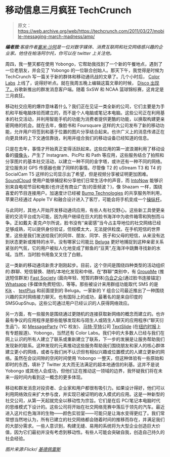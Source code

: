 # 移动信息三月疯狂 TechCrunch

> 原文：<https://web.archive.org/web/https://techcrunch.com/2011/03/27/mobile-messaging-march-madness/amp/>

***编者按**:客座作者[塞米·沙阿](https://web.archive.org/web/20230216135654/http://www.about.me/semilshah)是一位对数字媒体、消费互联网和社交网络感兴趣的企业家。他住在帕洛阿尔托，你可以在 twitter 上关注他。*

周四，我一整天都在使用 Yobongo，它帮助我找到了一个新的午餐地点，遇到了一位老朋友，并会见了 Yobongo 的一位联合创始人。那天下午，我觉得是时候为 TechCrunch 写一篇关于新的群体和移动通讯战的文章了。几个小时后， [Color Labs](https://web.archive.org/web/20230216135654/http://www.color.com/) 上线了，说得好听点。就在我周五晚上编辑这篇文章的时候， [Disco 出现了，](https://web.archive.org/web/20230216135654/https://techcrunch.com/2011/03/25/disco-app/)谷歌新推出的群发消息客户端。随着 SxSW 和 NCAA 篮球锦标赛，这肯定是三月疯狂。

移动社交应用的爆炸意味着什么？我们正在见证一类全新的公司，它们主要是为手机和平板电脑体验而建立的，而不是个人电脑或笔记本电脑。这些公司正在利用基本的社交活动，并利用智能手机的功能为消费者提供更酷的功能，以换取构建更亲密网络的机会。就在去年，像脸书和 Foursquare 这样的大公司发布了新的移动功能，允许用户将签到和基于位置的图片分享结合起来。也许广义上的消息传递正在向更具体的上下文通信靠拢，利用并组合我们的移动设备已经知道的信息。

只是在去年，事情才开始真正变得活跃起来。这些应用的第一波浪潮利用了移动设备的[摄像头](https://web.archive.org/web/20230216135654/http://www.quora.com/What-explains-the-explosion-in-social-photosharing-entrepreneurial-activity)，产生了 Instagram、PicPlz 和 Path 等应用，这些服务结合了拍照和分享图片的基本社交活动，以建立一种不同的金字塔，或许还有一种不同的网络。定位服务对 GPS 传感器也做了同样的事情。尽管像 T2 的 uStream T3 和 T4 的 SocialCam T5 这样的公司显示出了希望，但是视频分享被证明更加困难。 [SoundCloud](https://web.archive.org/web/20230216135654/http://www.soundcloud.com/) 使用户能够捕捉和分享他们日常生活中的声音，而 [IntoNow](https://web.archive.org/web/20230216135654/http://www.intonow.com/) 能够识别来自电视节目和电影(也许还有商业广告)的音频波？)，像 Shazam 一样，围绕喜爱的节目连接用户。加速度计已经被 [Bump Technologies](https://web.archive.org/web/20230216135654/http://www.bu.mp/) 的共享服务所利用，苹果已经通过 Apple TV 和融合设计进入了客厅，可能会将手机变成一个[操纵杆](https://web.archive.org/web/20230216135654/https://techcrunch.com/2010/09/26/mobile-commerce-check-in/)。

与此同时，其他人开始开发移动通讯应用，有些人有社交野心。这些新工具使更亲密的交流平台成为可能，因为用户继续在巨大的脸书海洋中为收件箱零和狗刨而斗争。正如戴夫·麦克卢尔所说，脸书没有“亲密感”当今占主导地位的社交网络已经足够成熟，可以提供身份验证，但规模太大，无法提供粒度。在手机短信的世界里，这些是我们发送给我们的同伴、朋友、同学、孩子和父母的短信，从来没有达到状态更新或推特的水平。没有哪家公司能比 [Beluga](https://web.archive.org/web/20230216135654/http://www.belugapods.com/) 更好地捕捉到这种亲密关系紧张的气氛，它的用户被拟人化地变成了鲸鱼的“豆荚”,在海洋中跳舞寻找新的水域。当然，当时脸书用鱼叉叉住了白鲸。

这一类新的移动通讯新贵才刚刚起步。目前，这个空间是围绕四种类型的活动组织的:群聊、短信替换、随机/本地化发现和中继。在“群聊”类别中，有 [GroupMe](https://web.archive.org/web/20230216135654/http://www.groupme.com/) (推送短信群发) [Fast Society](https://web.archive.org/web/20230216135654/http://fastsociety.com/) (面向年轻、短暂的群体)[乌合之众](https://web.archive.org/web/20230216135654/http://www.rabbly.com/)(通过脸书连接锚定) [Whatsapp](https://web.archive.org/web/20230216135654/http://www.whatsapp.com/) (多媒体免费短信)，等等。那些被设计来用群组功能取代 SMS 的是 [Kik](https://web.archive.org/web/20230216135654/http://www.kik.com/) 、 [textPlus](https://web.archive.org/web/20230216135654/http://www.textplus.com/) 和前面提到的 Beluga。一家新的 Y 组合公司最近推出了一种围绕兴趣的实时网络接力聊天。也有国际上的成功，最著名的是来自印度的 SMSGupShup。这些公司通过用户已经认识的人获得网络效应。

另一方面，有一些服务是围绕通过更随机的连接获取新网络的概念而建立的。也许最有争议的应用程序是那些能够发现和与陌生人或陌生人聊天的应用程序(“聊天衍生品”)，如 [MessageParty](https://web.archive.org/web/20230216135654/http://http//msg.pr/) (YC 校友)、[马特·亨特](https://web.archive.org/web/20230216135654/http://twitter.com/#!/mh)公司 [TextSlide](https://web.archive.org/web/20230216135654/http://www.textslide.com/) (在[纽约时报](https://web.archive.org/web/20230216135654/http://www.nytimes.com/2010/11/22/technology/22roulette.html)上有专题报道)、Yobongo，当然还有 Color Labs。我们中的大多数人已经与我们在网上认识的所有人建立了联系或重新建立了联系，下一步的发展是让服务帮助我们发现新的联系。这种发现的元素推动这些服务帮助我们围绕朋友和家人的核心群体建立更小的网络，或者与我们尚不认识但有相似兴趣或位置模式的人建立更新的网络。虽然在会议间隙的空闲时间使用 Yobongo 一整天，但这种体验有一些原始和即时的东西，填补了 Twitter 太大而无法满足的超本地通信的利基。这并不是说 Yobongo 或其他人会成功，但他们正在推动这一领域的边界，我怀疑我们将在未来一段时间内看到这一概念的更多体现。

移动和群发消息对投资者、企业家和用户都很有吸引力。如果设计得好，他们可以利用网络效应来扩大参与度，并实现已被证明的收入模式的应用。这是一种新型的社交公司，从第一天起就完全以移动性为宗旨。它们是在后 PC/笔记本电脑时代的思维模式下设计的。这些公司将开始在社交网络竞赛中落后于领先的汽车。最近进入这片红色海洋的生物——颜色实验室——可能只是让海水变得更红了。我们常常想当然地认为，所有已建立的社交网络都会随着时间的推移而存在，并满足我们的大部分需求。一些人意识到，构建无缝、易用的系统将为大型企业创造巨大价值，因为它们最初并没有考虑到移动性。有些人可能会突破自我，创造自己持久的社会经验。

*图片来源:Flickr/ [基德佩雷斯](https://web.archive.org/web/20230216135654/http://www.flickr.com/photos/kidperez/3406400847/)*

<amp-analytics data-credentials="include" class="i-amphtml-layout-fixed i-amphtml-layout-size-defined" i-amphtml-layout="fixed"></amp-analytics>